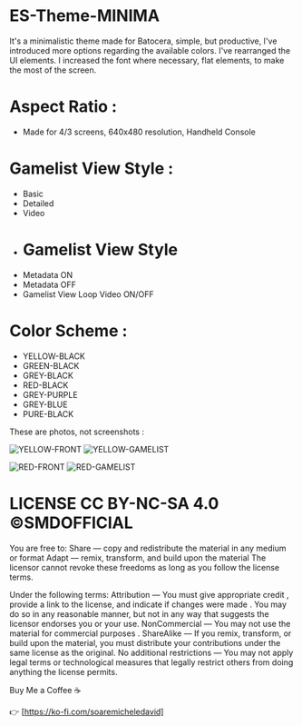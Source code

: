 # ES-Theme-MINIMA
It's a minimalistic theme made for Batocera, simple, but productive, I've introduced more options regarding the available colors.
I've rearranged the UI elements. I increased the font where necessary, flat elements, to make the most of the screen.
# Aspect Ratio :
- Made for 4/3 screens, 640x480 resolution,  Handheld Console
  
# Gamelist View Style :
- Basic
- Detailed
- Video
- # Gamelist View Style 
- Metadata ON
- Metadata OFF
- Gamelist View Loop Video ON/OFF
  
# Color Scheme :
- YELLOW-BLACK
- GREEN-BLACK
- GREY-BLACK
- RED-BLACK
- GREY-PURPLE
- GREY-BLUE
- PURE-BLACK

These are photos, not screenshots :


![YELLOW-FRONT](https://github.com/soaremicheledavid/ES-Theme-MINIMA/assets/157101299/b4f0c0e1-662c-4275-956c-8657e5d1d918)
![YELLOW-GAMELIST](https://github.com/soaremicheledavid/ES-Theme-MINIMA/assets/157101299/c9893015-0668-448f-9be8-4c8e136d6d34)


![RED-FRONT](https://github.com/soaremicheledavid/ES-Theme-MINIMA/assets/157101299/e1443719-496c-4621-9c91-525b3cdc3b2c)
![RED-GAMELIST](https://github.com/soaremicheledavid/ES-Theme-MINIMA/assets/157101299/7057754e-7b3b-482e-aff5-0d7b2ec1d3ed)


# LICENSE CC BY-NC-SA 4.0 ©SMDOFFICIAL

You are free to:
Share — copy and redistribute the material in any medium or format
Adapt — remix, transform, and build upon the material
The licensor cannot revoke these freedoms as long as you follow the license terms.

Under the following terms:
Attribution — You must give appropriate credit , provide a link to the license, and indicate if changes were made . You may do so in any reasonable manner, but not in any way that suggests the licensor endorses you or your use.
NonCommercial — You may not use the material for commercial purposes .
ShareAlike — If you remix, transform, or build upon the material, you must distribute your contributions under the same license as the original.
No additional restrictions — You may not apply legal terms or technological measures that legally restrict others from doing anything the license permits.

Buy Me a Coffee ☕

👉 [https://ko-fi.com/soaremicheledavid] 
